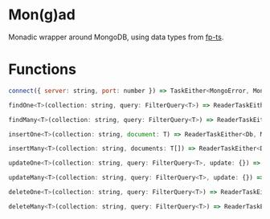 # Mon(g)ad

Monadic wrapper around MongoDB, using data types from [fp-ts](https://github.com/gcanti/fp-ts).

# Functions

```js
connect({ server: string, port: number }) => TaskEither<MongoError, MongoClient>
```
```js
findOne<T>(collection: string, query: FilterQuery<T>) => ReaderTaskEither<Db, MongoError, T>
```
```js
findMany<T>(collection: string, query: FilterQuery<T>) => ReaderTaskEither<Db, MongoError, T[]>
```
```js
insertOne<T>(collection: string, document: T) => ReaderTaskEither<Db, MongoError, T>
```
```js
insertMany<T>(collection: string, documents: T[]) => ReaderTaskEither<Db, MongoError, T[]>
```
```js
updateOne<T>(collection: string, query: FilterQuery<T>, update: {}) => ReaderTaskEither<Db, MongoError, T>
```
```js
updateMany<T>(collection: string, query: FilterQuery<T>, update: {}) => ReaderTaskEither<Db, MongoError, T[]>
```
```js
deleteOne<T>(collection: string, query: FilterQuery<T>) => ReaderTaskEither<Db, MongoError, T>
```
```js
deleteMany<T>(collection: string, query: FilterQuery<T>) => ReaderTaskEither<Db, MongoError, T[]>
```
